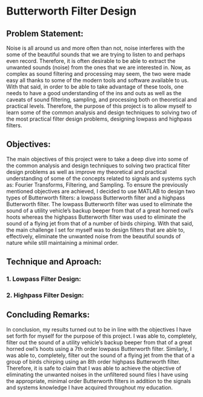 # Butterworth Filter Design

## Problem Statement:
Noise is all around us and more often than not, noise interferes with the some of the beautiful sounds that we are trying to listen to and perhaps even record. Therefore, it is often desirable to be able to extract the unwanted sounds (noise) from the ones that we are interested in. Now, as complex as sound filtering and processing may seem, the two were made easy all thanks to some of the modern tools and software available to us. With that said, in order to be able to take advantage of these tools, one needs to have a good understanding of the ins and outs as well as the caveats of sound filtering, sampling, and processing both on theoretical and practical levels. Therefore, the purpose of this project is to allow myself to learn some of the common analysis and design techniques to solving two of the most practical filter design problems, designing lowpass and highpass filters. 

## Objectives:
The main objectives of this project were to take a deep dive into some of the common analysis and design techniques to solving two practical filter design problems as well as improve my theoretical and practical understanding of some of the concepts related to signals and systems sych as: Fourier Transforms, Filtering, and Sampling. To ensure the previously mentioned objectives are achieved, I decided to use MATLAB to design two types of Butterworth filters: a lowpass Butterworth filter and a highpass Butterworth filter. The lowpass Butterworth filter was used to eliminate the sound of a utility vehicle’s backup beeper from that of a great horned owl’s hoots whereas the highpass Butterworth filter was used to eliminate the sound of a flying jet from that of a number of birds chirping. With that said, the main challenge I set for myself was to design filters that are able to, effectively, eliminate the unwanted noise from the beautiful sounds of nature while still maintaining a minimal order.

## Technique and Aproach:
### 1. Lowpass Filter Design:
### 2. Highpass Filter Design:

## Concluding Remarks:
In conclusion, my results turned out to be in line with the objectives I have set forth for myself for the purpose of this project. I was able to, completely, filter out the sound of a utility vehicle’s backup beeper from that of a great horned owl’s hoots using a 7th order lowpass Butterworth filter. Similarly, I was able to, completely, filter out the sound of a flying jet from the that of a group of birds chirping using an 8th order highpass Butterworth filter. Therefore, it is safe to claim that I was able to achieve the objective of eliminating the unwanted noises in the unfiltered sound files I have using the appropriate, minimal order Butterworth filters in addition to the signals and systems knowledge I have acquired throughout my education.  
